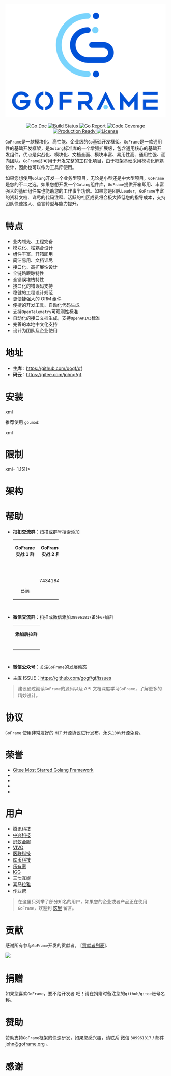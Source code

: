 <div align="center"><img src="static/images/logo2.png" alt="GoFrame" /> <br />
<p><a href="https://pkg.go.dev/github.com/gogf/gf/v2"> <img alt="Go Doc" src="https://godoc.org/github.com/gogf/gf?status.svg" /> </a> <a href="https://travis-ci.com/github/gogf/gf"> <img alt="Build Status" src="https://api.travis-ci.com/gogf/gf.svg?branch=master" /> </a> <a href="https://goreportcard.com/report/github.com/gogf/gf"> <img alt="Go Report" src="https://goreportcard.com/badge/github.com/gogf/gf" /> </a> <a href="https://codecov.io/gh/gogf/gf/branch/master"> <img alt="Code Coverage" src="https://codecov.io/gh/gogf/gf/branch/master/graph/badge.svg" /> </a> <a href="https://github.com/gogf/gf"> <img alt="Production Ready" src="https://img.shields.io/badge/production-ready-blue.svg" /> </a> <a href="https://github.com/gogf/gf"> <img alt="License" src="https://img.shields.io/github/license/gogf/gf.svg?style=flat" /> </a>
</p>
</div>
<p><code>GoFrame</code>是一款模块化、高性能、企业级的<code>Go</code>基础开发框架。<code>GoFrame</code>是一款通用性的基础开发框架，是<code>Golang</code>标准库的一个增强扩展级，包含通用核心的基础开发组件，优点是实战化、模块化、文档全面、模块丰富、易用性高、通用性强、面向团队。<code>GoFrame</code>即可用于开发完整的工程化项目，由于框架基础采用模块化解耦设计，因此也可以作为工具库使用。</p>
<p>如果您想使用<code>Golang</code>开发一个业务型项目，无论是小型还是中大型项目，<code>GoFrame</code>是您的不二之选。如果您想开发一个<code>Golang</code>组件库，<code>GoFrame</code>提供开箱即用、丰富强大的基础组件库也能助您的工作事半功倍。如果您是团队<code>Leader</code>，<code>GoFrame</code>丰富的资料文档、详尽的代码注释、活跃的社区成员将会极大降低您的指导成本，支持团队快速接入、语言转型与能力提升。</p>
<h1>特点</h1>
<ul>
<li>业内领先、工程完备</li>
<li>模块化、松耦合设计</li>
<li>组件丰富、开箱即用</li>
<li>简洁易用、文档详尽</li>
<li>接口化、高扩展性设计</li>
<li>全链路跟踪特性</li>
<li>全错误堆栈特性</li>
<li>接口化的错误码支持</li>
<li>稳健的工程设计规范</li>
<li>更便捷强大的 ORM 组件</li>
<li>便捷的开发工具、自动化代码生成</li>
<li>支持<code>OpenTelemetry</code>可观测性标准</li>
<li>自动化的接口文档生成，支持<code>OpenAPIV3</code>标准</li>
<li>完善的本地中文化支持</li>
<li>设计为团队及企业使用</li></ul>
<h1>地址</h1>
<ul>
<li><strong>主库</strong>：<a href="https://github.com/gogf/gf">https://github.com/gogf/gf</a></li>
<li><strong>码云</strong>：<a href="https://gitee.com/johng/gf">https://gitee.com/johng/gf</a></li></ul>
<h1>安装</h1><ac:structured-macro ac:name="code" ac:schema-version="1" ac:macro-id="91224401-1d3c-4905-be96-d0d35ff8c7e4"><ac:parameter ac:name="language">xml</ac:parameter><ac:plain-text-body><![CDATA[go get -u -v github.com/gogf/gf/v2]]></ac:plain-text-body></ac:structured-macro>
<p>推荐使用 <code>go.mod</code>:</p><ac:structured-macro ac:name="code" ac:schema-version="1" ac:macro-id="d8816e85-f1d4-4e4b-b3f4-ecbdde8bd7b8"><ac:parameter ac:name="language">xml</ac:parameter><ac:plain-text-body><![CDATA[require github.com/gogf/gf/v2 latest]]></ac:plain-text-body></ac:structured-macro>
<h1>限制</h1><ac:structured-macro ac:name="code" ac:schema-version="1" ac:macro-id="1b8fcb49-7f05-44c0-a8b8-3e74255416b1"><ac:parameter ac:name="language">xml</ac:parameter><ac:plain-text-body><![CDATA[golang 版本 >= 1.15]]></ac:plain-text-body></ac:structured-macro>
<h1>架构</h1>
<div align="center"><ac:image ac:width="600"><ri:attachment ri:filename="arch.png" /></ac:image></div>
<h1>帮助</h1>
<ul>
<li>
<p class="auto-cursor-target"><strong>扣扣交流群</strong>：扫描或群号搜索添加</p>
<table class="wrapped relative-table" style="width: 29.7847%;"><colgroup> <col style="width: 45.2716%;" /> <col style="width: 54.7284%;" /> </colgroup>
<tbody>
<tr>
<th style="text-align: center;">
<div class="content-wrapper">
<p>GoFrame 实战 1 群</p></div></th>
<th style="text-align: center;">GoFrame 实战 2 群</th></tr>
<tr>
<td>
<div class="content-wrapper">
<p><br /></p>
<p style="text-align: center;"><br /></p>
<p style="text-align: center;">已满</p></div></td>
<td>
<div class="content-wrapper">
<p><ac:image ac:align="center" ac:thumbnail="true" ac:height="150"><ri:attachment ri:filename="1618482221516.png" /></ac:image></p>
<p style="text-align: center;">74341849</p></div></td></tr></tbody></table>
<p class="auto-cursor-target"><br /></p></li>
<li>
<p class="auto-cursor-target"><strong>微信交流群</strong>：扫描或微信添加<code>389961817</code>备注<code>GF</code>加群</p>
<table class="wrapped relative-table" style="width: 29.9641%;"><colgroup> <col style="width: 100.0%;" /> </colgroup>
<tbody>
<tr>
<th style="text-align: center;">
<div class="content-wrapper">
<p>添加后拉群</p></div></th></tr>
<tr>
<td>
<div class="content-wrapper">
<p><ac:image ac:align="center" ac:thumbnail="true" ac:width="150"><ri:attachment ri:filename="image2021-4-15_19-23-42.png" /></ac:image></p></div></td></tr></tbody></table>
<p class="auto-cursor-target"><br /></p></li>
<li><strong>微信公众号</strong>：关注<code>GoFrame</code>的发展动态</li></ul>
<p style="margin-left: 40.0px;"><ac:image ac:thumbnail="true" ac:height="250"><ri:attachment ri:filename="qrcode_for_gh_f67013196297_258 (1).jpg" /></ac:image></p>
<ul>
<li>主库 ISSUE：<a href="https://github.com/gogf/gf/issues">https://github.com/gogf/gf/issues</a></li></ul>
<blockquote>
<p>建议通过阅读<code>GoFrame</code>的源码以及 API 文档深度学习<code>GoFrame</code>，了解更多的精妙设计。</p></blockquote>
<h1>协议</h1>
<p><code>GoFrame</code> 使用非常友好的 <code>MIT</code> 开源协议进行发布，永久<code>100%</code>开源免费。</p>
<h1>荣誉</h1>
<ul>
<li><a href="https://gitee.com/explore/all?lang=Go&amp;order=starred">Gitee Most Starred Golang Framework</a></li>
<li><ac:link><ri:attachment ri:filename="gvp.png" /><ac:plain-text-link-body><![CDATA[Gitee GVP 最有价值项目]]></ac:plain-text-link-body></ac:link></li>
<li><ac:link><ri:attachment ri:filename="WechatIMG196.jpeg" /><ac:plain-text-link-body><![CDATA[Gitee 千星项目]]></ac:plain-text-link-body></ac:link></li>
<li><ac:link><ri:attachment ri:filename="WechatIMG194.jpeg" /><ac:plain-text-link-body><![CDATA[2020年度开源中国TOP30开源项目]]></ac:plain-text-link-body></ac:link></li>
<li><ac:link><ri:attachment ri:filename="up-b245bf6d1c49905cad6a9a8acbc4d60cf65.png" /><ac:plain-text-link-body><![CDATA[2021年度开源中国最受欢迎开源项目]]></ac:plain-text-link-body></ac:link></li></ul>
<h1>用户</h1>
<ul>
<li><a href="https://www.tencent.com/">腾讯科技</a></li>
<li><a href="https://www.zte.com.cn/china/">中兴科技</a></li>
<li><a href="https://www.antfin.com/">蚂蚁金服</a></li>
<li><span style="color: rgb(51,51,51);"> <a href="https://www.vivo.com/">VIVO</a> </span></li>
<li><a href="https://www.medlinker.com/">医联科技</a></li>
<li><a href="https://www.kucoin.io/">库币科技</a></li>
<li><a href="https://www.leyoujia.com/">乐有家</a></li>
<li><a href="https://igg.com">IGG</a></li>
<li><a href="https://www.37.com/">三七互娱</a></li>
<li><a href="https://www.ximalaya.com">喜马拉雅</a></li>
<li><a href="https://www.zybang.com/">作业帮</a></li></ul>
<blockquote>
<p>在这里只列举了部分知名的用户，如果您的企业或者产品正在使用<code>GoFrame</code>，欢迎到 <a href="https://goframe.org/pages/viewpage.action?pageId=1114415">这里</a> 留言。</p></blockquote>
<h1>贡献</h1>
<p>感谢所有参与<code>GoFrame</code>开发的贡献者。 [<a href="https://github.com/gogf/gf/graphs/contributors">贡献者列表</a>].</p>
<p><a href="https://github.com/gogf/gf/graphs/contributors"> <img src="https://contributors-img.web.app/image?repo=gogf/gf" /> </a></p>
<h1>捐赠</h1>
<p>如果您喜欢<code>GoFrame</code>，要不给开发者 <ac:link><ri:page ri:content-title="来杯咖啡" /></ac:link> 吧！请在捐赠时备注您的<code>github</code>/<code>gitee</code>账号名称。</p>
<h1>赞助</h1>
<p>赞助支持<code>GoFrame</code>框架的快速研发，如果您感兴趣，请联系 微信 <code>389961817</code> / 邮件 <a href="mailto:john@goframe.org">john@goframe.org</a> 。</p>
<h1>感谢</h1>
<p><a href="https://www.jetbrains.com/?from=GoFrame"> <ac:image ac:thumbnail="true" ac:height="150"><ri:attachment ri:filename="jetbrains.png" /></ac:image> </a> &nbsp;<a href="https://www.atlassian.com/?from=GoFrame"> <ac:image ac:thumbnail="true" ac:height="150"><ri:attachment ri:filename="atlassian.jpg" /></ac:image> </a></p>
<p><br /></p>
<p><br /></p>